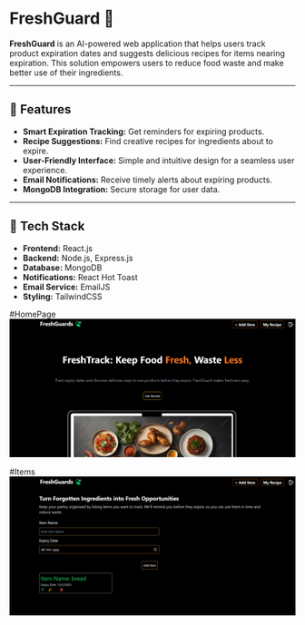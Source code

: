 # FreshGuard 🥦

**FreshGuard** is an AI-powered web application that helps users track product expiration dates and suggests delicious recipes for items nearing expiration. This solution empowers users to reduce food waste and make better use of their ingredients.

---

## 🌟 Features  
- **Smart Expiration Tracking:** Get reminders for expiring products.  
- **Recipe Suggestions:** Find creative recipes for ingredients about to expire.  
- **User-Friendly Interface:** Simple and intuitive design for a seamless user experience.  
- **Email Notifications:** Receive timely alerts about expiring products.  
- **MongoDB Integration:** Secure storage for user data.

---

## 🚀 Tech Stack  

- **Frontend:** React.js  
- **Backend:** Node.js, Express.js  
- **Database:** MongoDB  
- **Notifications:** React Hot Toast  
- **Email Service:** EmailJS  
- **Styling:** TailwindCSS  

#HomePage
![Home Page](./Screenshot%202025-02-10%20220303.png)

#Items
![Items](./Screenshot%202025-02-10%20220329.png)

